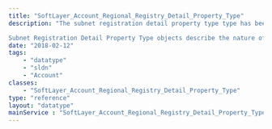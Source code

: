 ```yaml
---
title: "SoftLayer_Account_Regional_Registry_Detail_Property_Type"
description: "The subnet registration detail property type type has been deprecated. 

Subnet Registration Detail Property Type objects describe the nature of a [SoftLayer_Account_Regional_Registry_Detail_Property](/reference/datatypes/SoftLayer_Account_Regional_Registry_Detail_Property) object. These types use [http://php.net/pcre.pattern.php Perl-Compatible Regular Expressions] to validate the value of a property object. "
date: "2018-02-12"
tags:
    - "datatype"
    - "sldn"
    - "Account"
classes:
    - "SoftLayer_Account_Regional_Registry_Detail_Property_Type"
type: "reference"
layout: "datatype"
mainService : "SoftLayer_Account_Regional_Registry_Detail_Property_Type"
---
```

